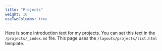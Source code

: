 ```yaml
---
title: "Projects"
weight: 10
useTwoColumns: true
---
```


Here is some introduction text for my projects. You can set this text in the `/projects/_index.md` file. This page uses the `/layouts/projects/list.html` template.
